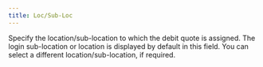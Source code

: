 ```yaml
---
title: Loc/Sub-Loc
---
```



Specify the location/sub-location to which the debit quote is assigned.  The login sub-location or location is displayed by default in this field.  You can select a different location/sub-location, if required.
